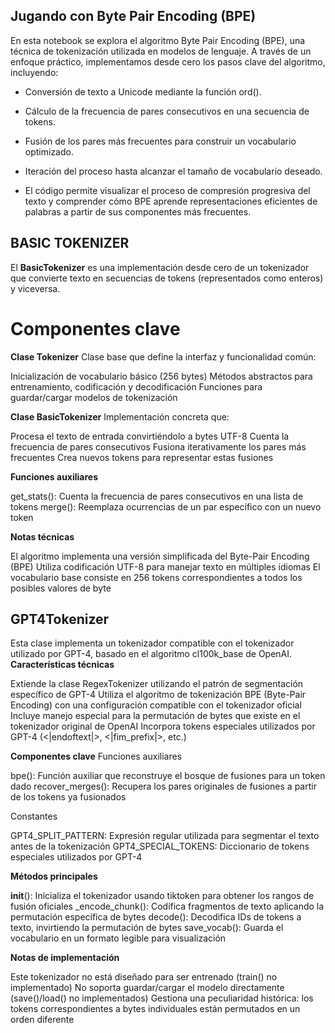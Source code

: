 
## Jugando con Byte Pair Encoding (BPE)
En esta notebook se  explora el algoritmo Byte Pair Encoding (BPE), una técnica de tokenización utilizada en modelos de lenguaje. A través de un enfoque práctico, implementamos desde cero los pasos clave del algoritmo, incluyendo:

* Conversión de texto a Unicode mediante la función ord().
  
* Cálculo de la frecuencia de pares consecutivos en una secuencia de tokens.
  
* Fusión de los pares más frecuentes para construir un vocabulario optimizado.
  
* Iteración del proceso hasta alcanzar el tamaño de vocabulario deseado.
  
* El código permite visualizar el proceso de compresión progresiva del texto y comprender cómo BPE aprende representaciones eficientes de palabras a partir de sus componentes más frecuentes.



## BASIC TOKENIZER 

El **BasicTokenizer** es una implementación desde cero de un tokenizador que convierte texto en secuencias de tokens (representados como enteros) y viceversa.
# Componentes clave
**Clase Tokenizer**
Clase base que define la interfaz y funcionalidad común:

Inicialización de vocabulario básico (256 bytes)
Métodos abstractos para entrenamiento, codificación y decodificación
Funciones para guardar/cargar modelos de tokenización

**Clase BasicTokenizer**
Implementación concreta que:

Procesa el texto de entrada convirtiéndolo a bytes UTF-8
Cuenta la frecuencia de pares consecutivos
Fusiona iterativamente los pares más frecuentes
Crea nuevos tokens para representar estas fusiones

**Funciones auxiliares**

get_stats(): Cuenta la frecuencia de pares consecutivos en una lista de tokens
merge(): Reemplaza ocurrencias de un par específico con un nuevo token

**Notas técnicas**

El algoritmo implementa una versión simplificada del Byte-Pair Encoding (BPE)
Utiliza codificación UTF-8 para manejar texto en múltiples idiomas
El vocabulario base consiste en 256 tokens correspondientes a todos los posibles valores de byte




## GPT4Tokenizer
Esta clase implementa un tokenizador compatible con el tokenizador utilizado por GPT-4, basado en el algoritmo cl100k_base de OpenAI.
**Características técnicas**

Extiende la clase RegexTokenizer utilizando el patrón de segmentación específico de GPT-4
Utiliza el algoritmo de tokenización BPE (Byte-Pair Encoding) con una configuración compatible con el tokenizador oficial
Incluye manejo especial para la permutación de bytes que existe en el tokenizador original de OpenAI
Incorpora tokens especiales utilizados por GPT-4 (<|endoftext|>, <|fim_prefix|>, etc.)

**Componentes clave**
Funciones auxiliares

bpe(): Función auxiliar que reconstruye el bosque de fusiones para un token dado
recover_merges(): Recupera los pares originales de fusiones a partir de los tokens ya fusionados

Constantes

GPT4_SPLIT_PATTERN: Expresión regular utilizada para segmentar el texto antes de la tokenización
GPT4_SPECIAL_TOKENS: Diccionario de tokens especiales utilizados por GPT-4

**Métodos principales**

__init__(): Inicializa el tokenizador usando tiktoken para obtener los rangos de fusión oficiales
_encode_chunk(): Codifica fragmentos de texto aplicando la permutación específica de bytes
decode(): Decodifica IDs de tokens a texto, invirtiendo la permutación de bytes
save_vocab(): Guarda el vocabulario en un formato legible para visualización

**Notas de implementación**

Este tokenizador no está diseñado para ser entrenado (train() no implementado)
No soporta guardar/cargar el modelo directamente (save()/load() no implementados)
Gestiona una peculiaridad histórica: los tokens correspondientes a bytes individuales están permutados en un orden diferente



